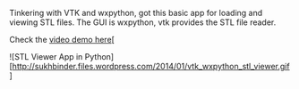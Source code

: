 

Tinkering with VTK and wxpython, got this basic app for loading and viewing STL files. The GUI is wxpython, vtk provides the STL file reader.

Check the [video demo here](http://sukhbinder.wordpress.com/2014/01/29/from-this-to-that-stl-viewer-app-update/)[

![STL Viewer App in Python][http://sukhbinder.files.wordpress.com/2014/01/vtk_wxpython_stl_viewer.gif]